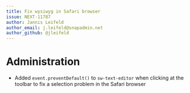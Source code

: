 ```yaml
---
title: Fix wysiwyg in Safari browser
issue: NEXT-11787
author: Jannis Leifeld
author_email: j.leifeld@snapadmin.net 
author_github: @jleifeld
---
```

# Administration
* Added `event.preventDefault()` to `sw-text-editor` when clicking at the toolbar to fix a selection problem in the Safari browser 
